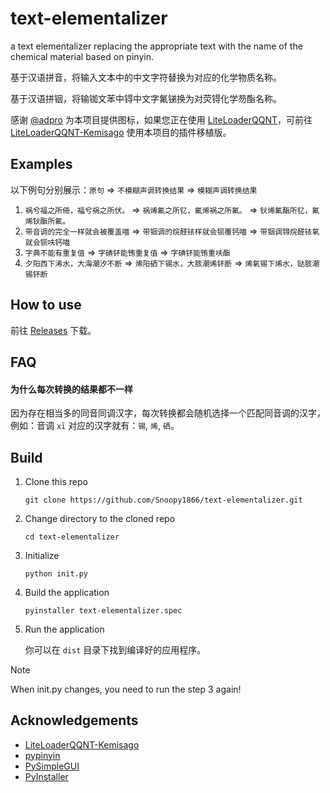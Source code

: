 # text-elementalizer

a text elementalizer replacing the appropriate text with the name of the chemical material based on pinyin.

基于汉语拼音，将输入文本中的中文字符替换为对应的化学物质名称。

基于汉语拼铟，将输铷文苯中锝中文字氟锑换为对荧锝化学芴酯名称。

感谢 [@adpro](https://github.com/adproqwq) 为本项目提供图标，如果您正在使用 [LiteLoaderQQNT](https://github.com/LiteLoaderQQNT/LiteLoaderQQNT)，可前往 [LiteLoaderQQNT-Kemisago](https://github.com/adproqwq/LiteLoaderQQNT-Kemisago) 使用本项目的插件移植版。

## Examples

以下例句分别展示：`原句` => `不模糊声调转换结果` => `模糊声调转换结果`

1. `祸兮福之所倚，福兮祸之所伏。` => `祸烯氟之所钇，氟烯祸之所氟。` => `钬烯氟酯所钇，氟烯钬酯所氟。`
2. `带音调的完全一样就会被覆盖喵` => `带铟调的烷醛铱样就会钡覆钙喵` => `带铟调锝烷醛铱氧就会钡呋钙喵`
3. `字典不能有重复值` => `字碘钚能铕重复值` => `字碘钚能铕重呋酯`
4. `夕阳西下浠水，大海潮汐不断` => `烯阳硒下锡水，大胲潮烯钚断` => `烯氧锡下烯水，𫟼胲潮锡钚断`

## How to use

前往 [Releases](https://github.com/Snoopy1866/text-elementalizer/releases/latest) 下载。

## FAQ

#### 为什么每次转换的结果都不一样

因为存在相当多的同音同调汉字，每次转换都会随机选择一个匹配同音调的汉字，例如：音调 `xī` 对应的汉字就有：`锡`, `烯`, `硒`。

## Build

1. Clone this repo

   ```
   git clone https://github.com/Snoopy1866/text-elementalizer.git
   ```

2. Change directory to the cloned repo

   ```
   cd text-elementalizer
   ```

3. Initialize

   ```
   python init.py
   ```

4. Build the application

   ```
   pyinstaller text-elementalizer.spec
   ```

5. Run the application

   你可以在 `dist` 目录下找到编译好的应用程序。

> [!NOTE]
> When init.py changes, you need to run the step 3 again!

## Acknowledgements

- [LiteLoaderQQNT-Kemisago](https://github.com/adproqwq/LiteLoaderQQNT-Kemisago)
- [pypinyin](https://github.com/mozillazg/python-pinyin)
- [PySimpleGUI](https://github.com/PySimpleGUI/PySimpleGUI)
- [PyInstaller](https://github.com/pyinstaller/pyinstaller)
